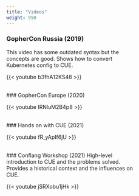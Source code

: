 ```yaml
---
title: "Videos"
weight: 950
---
```





<div style="width: 67%">

### GopherCon Russia (2019)

This video has some outdated syntax
but the concepts are good.
Shows how to convert Kubernetes config
to CUE.

{{< youtube b3fhA12KS48 >}}

<br />
### GopherCon Europe (2020)

{{< youtube IRNluM2B4p8 >}}

<br />
### Hands on with CUE (2021)

{{< youtube fR_yApIf6jU >}}


<br />
### Conflang Workshop (2021)
High-level introduction to CUE and the problems solved.
Provides a historical context and the influences on CUE.

{{< youtube jSRXobu1jHk >}}

</div>
